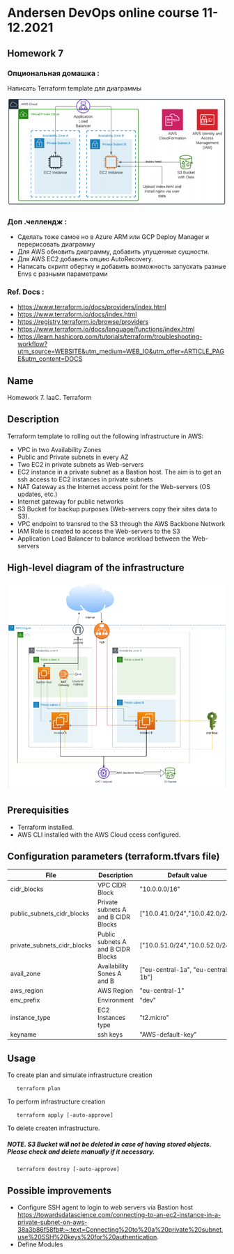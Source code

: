 # Andersen DevOps online course 11-12.2021 

## Homework 7
### Опциональная домашка :
Написать Terraform template для диаграммы

![Диаграмма](https://github.com/alexeyput/andr-devops/blob/main/homework7/Homework7.png?raw=true)

### Доп .челлендж :
- Сделать тоже самое но в Azure ARM или GCP Deploy Manager и перерисовать диаграмму
- Для AWS обновить диаграмму, добавить упущенные сущности.
- Для AWS EC2 добавить опцию AutoRecovery.
- Написать скрипт обертку и добавить возможность запускать разные Envs с разными параметрами
### Ref. Docs :
- https://www.terraform.io/docs/providers/index.html
- https://www.terraform.io/docs/index.html
- https://registry.terraform.io/browse/providers
- https://www.terraform.io/docs/language/functions/index.html
- https://learn.hashicorp.com/tutorials/terraform/troubleshooting-workflow?utm_source=WEBSITE&utm_medium=WEB_IO&utm_offer=ARTICLE_PAGE&utm_content=DOCS


## Name
Homework 7. IaaC. Terraform

## Description
Terraform template to rolling out the following infrastructure in AWS:
- VPC in two Availability Zones
- Public and Private subnets in every AZ
- Two EC2 in private subnets as Web-servers
- EC2 instance in a private subnet as a Bastion host. The aim is to get an ssh access to EC2 instances in private subnets
- NAT Gateway as the Internet access point for the Web-servers (OS updates, etc.)
- Internet gateway for public networks
- S3 Bucket for backup purposes (Web-servers copy their sites data to S3).
- VPC endpoint to transred to the S3 through the AWS Backbone Network
- IAM Role is created to access the Web-servers to the S3
- Application Load Balancer to balance workload between the Web-servers

## High-level diagram of the infrastructure
![Dia](https://github.com/alexeyput/andr-devops/blob/main/homework6/Dia/HW6-Dia.png?raw=true)

## Prerequisities
- Terraform installed.
- AWS CLI installed with the AWS Cloud ccess configured.

## Configuration parameters (terraform.tfvars file)
| File | Description | Default value |
| --- | --- | --- |
| cidr_blocks | VPC CIDR Block | "10.0.0.0/16"  |
| public_subnets_cidr_blocks | Private subnets A and B CIDR Blocks | ["10.0.41.0/24","10.0.42.0/24"] |
| private_subnets_cidr_blocks | Public subnets A and B CIDR Blocks | ["10.0.51.0/24","10.0.52.0/24"] |
| avail_zone | Availability Sones A and B | ["eu-central-1a", "eu-central-1b"]                       |
| aws_region | AWS Region | "eu-central-1"                                                           |
| env_prefix | Environment | "dev"                                                                   |
| instance_type | EC2 Instances  type | "t2.micro"                                                   |
| keyname | ssh keys | "AWS-default-key"                                                             |

## Usage
To create plan and simulate infrastructure creation
```
   terraform plan
```
To perform infrastructure creation
```
   terraform apply [-auto-approve]
```
To delete createn infrastructure.
##### NOTE. S3 Bucket will not be deleted in case of having stored objects. Please check and delete manually if it necessary.
```
   terraform destroy [-auto-approve]
```

## Possible improvements
- Configure SSH agent to login to web servers via Bastion host
  https://towardsdatascience.com/connecting-to-an-ec2-instance-in-a-private-subnet-on-aws-38a3b86f58fb#:~:text=Connecting%20to%20a%20private%20subnet,use%20SSH%20keys%20for%20authentication.
- Define Modules